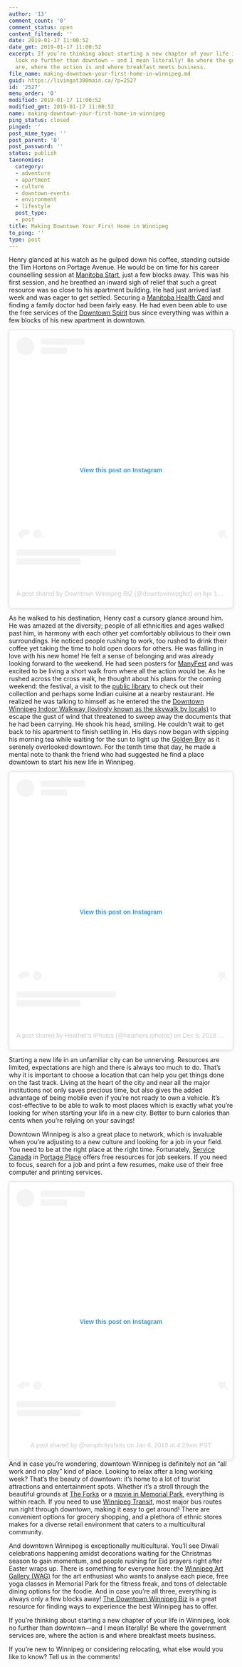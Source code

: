 ```yaml
---
author: '13'
comment_count: '0'
comment_status: open
content_filtered: ''
date: 2019-01-17 11:00:52
date_gmt: 2019-01-17 11:00:52
excerpt: If you’re thinking about starting a new chapter of your life in Winnipeg,
  look no further than downtown – and I mean literally! Be where the government services
  are, where the action is and where breakfast meets business.
file_name: making-downtown-your-first-home-in-winnipeg.md
guid: https://livingat300main.ca/?p=2527
id: '2527'
menu_order: '0'
modified: 2019-01-17 11:00:52
modified_gmt: 2019-01-17 11:00:52
name: making-downtown-your-first-home-in-winnipeg
ping_status: closed
pinged: ''
post_mime_type: ''
post_parent: '0'
post_password: ''
status: publish
taxonomies:
  category:
  - adventure
  - apartment
  - culture
  - downtown-events
  - environment
  - lifestyle
  post_type:
  - post
title: Making Downtown Your First Home in Winnipeg
to_ping: ''
type: post
---
```

Henry glanced at his watch as he gulped down his coffee, standing outside the Tim Hortons on Portage Avenue. He would be on time for his career counselling session at <a href="https://manitobastart.com/">Manitoba Start</a>, just a few blocks away. This was his first session, and he breathed an inward sigh of relief that such a great resource was so close to his apartment building. He had just arrived last week and was eager to get settled. Securing a <a href="https://www.gov.mb.ca/health/mhsip/mbcard.html">Manitoba Health Card</a> and finding a family doctor had been fairly easy. He had even been able to use the free services of the <a href="https://winnipegtransit.com/service/downtownspirit/">Downtown Spirit</a> bus since everything was within a few blocks of his new apartment in downtown.

<center>
<blockquote class="instagram-media" style="background: #FFF; border: 0; border-radius: 3px; box-shadow: 0 0 1px 0 rgba(0,0,0,0.5),0 1px 10px 0 rgba(0,0,0,0.15); margin: 1px; max-width: 540px; min-width: 326px; padding: 0; width: calc(100% - 2px);" data-instgrm-permalink="https://www.instagram.com/p/BhrT9cyHBbK/?utm_source=ig_embed&amp;utm_medium=loading" data-instgrm-version="12">
<div style="padding: 16px;">
<div style="display: flex; flex-direction: row; align-items: center;">
<div style="background-color: #f4f4f4; border-radius: 50%; flex-grow: 0; height: 40px; margin-right: 14px; width: 40px;"></div>
<div style="display: flex; flex-direction: column; flex-grow: 1; justify-content: center;">
<div style="background-color: #f4f4f4; border-radius: 4px; flex-grow: 0; height: 14px; margin-bottom: 6px; width: 100px;"></div>
<div style="background-color: #f4f4f4; border-radius: 4px; flex-grow: 0; height: 14px; width: 60px;"></div>
</div>
</div>
<div style="padding: 19% 0;"></div>
<div style="display: block; height: 50px; margin: 0 auto 12px; width: 50px;"></div>
<div style="padding-top: 8px;">
<div style="color: #3897f0; font-family: Arial,sans-serif; font-size: 14px; font-style: normal; font-weight: 550; line-height: 18px;">View this post on Instagram</div>
</div>
<div style="padding: 12.5% 0;"></div>
<div style="display: flex; flex-direction: row; margin-bottom: 14px; align-items: center;">
<div>
<div style="background-color: #f4f4f4; border-radius: 50%; height: 12.5px; width: 12.5px; transform: translateX(0px) translateY(7px);"></div>
<div style="background-color: #f4f4f4; height: 12.5px; transform: rotate(-45deg) translateX(3px) translateY(1px); width: 12.5px; flex-grow: 0; margin-right: 14px; margin-left: 2px;"></div>
<div style="background-color: #f4f4f4; border-radius: 50%; height: 12.5px; width: 12.5px; transform: translateX(9px) translateY(-18px);"></div>
</div>
<div style="margin-left: 8px;">
<div style="background-color: #f4f4f4; border-radius: 50%; flex-grow: 0; height: 20px; width: 20px;"></div>
<div style="width: 0; height: 0; border-top: 2px solid transparent; border-left: 6px solid #f4f4f4; border-bottom: 2px solid transparent; transform: translateX(16px) translateY(-4px) rotate(30deg);"></div>
</div>
<div style="margin-left: auto;">
<div style="width: 0px; border-top: 8px solid #F4F4F4; border-right: 8px solid transparent; transform: translateY(16px);"></div>
<div style="background-color: #f4f4f4; flex-grow: 0; height: 12px; width: 16px; transform: translateY(-4px);"></div>
<div style="width: 0; height: 0; border-top: 8px solid #F4F4F4; border-left: 8px solid transparent; transform: translateY(-4px) translateX(8px);"></div>
</div>
</div>
<div style="display: flex; flex-direction: column; flex-grow: 1; justify-content: center; margin-bottom: 24px;">
<div style="background-color: #f4f4f4; border-radius: 4px; flex-grow: 0; height: 14px; margin-bottom: 6px; width: 224px;"></div>
<div style="background-color: #f4f4f4; border-radius: 4px; flex-grow: 0; height: 14px; width: 144px;"></div>
</div>
&nbsp;
<p style="color: #c9c8cd; font-family: Arial,sans-serif; font-size: 14px; line-height: 17px; margin-bottom: 0; margin-top: 8px; overflow: hidden; padding: 8px 0 7px; text-align: center; text-overflow: ellipsis; white-space: nowrap;"><a style="color: #c9c8cd; font-family: Arial,sans-serif; font-size: 14px; font-style: normal; font-weight: normal; line-height: 17px; text-decoration: none;" href="https://www.instagram.com/p/BhrT9cyHBbK/?utm_source=ig_embed&amp;utm_medium=loading" target="_blank" rel="noopener">A post shared by Downtown Winnipeg BIZ (@downtownwpgbiz)</a> on <time style="font-family: Arial,sans-serif; font-size: 14px; line-height: 17px;" datetime="2018-04-17T15:34:01+00:00">Apr 17, 2018 at 8:34am PDT</time></p>

</div></blockquote>
</center>

As he walked to his destination, Henry cast a cursory glance around him. He was amazed at the diversity; people of all ethnicities and ages walked past him, in harmony with each other yet comfortably oblivious to their own surroundings. He noticed people rushing to work, too rushed to drink their coffee yet taking the time to hold open doors for others. He was falling in love with his new home! He felt a sense of belonging and was already looking forward to the weekend. He had seen posters for <a href="https://www.manyfest.ca/">ManyFest</a> and was excited to be living a short walk from where all the action would be. As he rushed across the cross walk, he thought about his plans for the coming weekend: the festival, a visit to the <a href="https://wpl.winnipeg.ca/library/">public library</a> to check out their collection and perhaps some Indian cuisine at a nearby restaurant. He realized he was talking to himself as he entered the the <a href="https://downtownwinnipegbiz.com/wp-content/uploads/2013/06/downtown_winnipeg_indoor_walkway_map_2013.pdf">Downtown Winnipeg Indoor Walkway (lovingly known as the skywalk by locals)</a> to escape the gust of wind that threatened to sweep away the documents that he had been carrying. He shook his head, smiling. He couldn’t wait to get back to his apartment to finish settling in. His days now began with sipping his morning tea while waiting for the sun to light up the <a href="https://www.gov.mb.ca/legislature/visiting/docs/goldenboy_factsheet.pdf">Golden Boy</a> as it serenely overlooked downtown. For the tenth time that day, he made a mental note to thank the friend who had suggested he find a place downtown to start his new life in Winnipeg.

<center>
<blockquote class="instagram-media" style="background: #FFF; border: 0; border-radius: 3px; box-shadow: 0 0 1px 0 rgba(0,0,0,0.5),0 1px 10px 0 rgba(0,0,0,0.15); margin: 1px; max-width: 540px; min-width: 326px; padding: 0; width: calc(100% - 2px);" data-instgrm-permalink="https://www.instagram.com/p/BrMdU1xga5f/?utm_source=ig_embed&amp;utm_medium=loading" data-instgrm-version="12">
<div style="padding: 16px;">
<div style="display: flex; flex-direction: row; align-items: center;">
<div style="background-color: #f4f4f4; border-radius: 50%; flex-grow: 0; height: 40px; margin-right: 14px; width: 40px;"></div>
<div style="display: flex; flex-direction: column; flex-grow: 1; justify-content: center;">
<div style="background-color: #f4f4f4; border-radius: 4px; flex-grow: 0; height: 14px; margin-bottom: 6px; width: 100px;"></div>
<div style="background-color: #f4f4f4; border-radius: 4px; flex-grow: 0; height: 14px; width: 60px;"></div>
</div>
</div>
<div style="padding: 19% 0;"></div>
<div style="display: block; height: 50px; margin: 0 auto 12px; width: 50px;"></div>
<div style="padding-top: 8px;">
<div style="color: #3897f0; font-family: Arial,sans-serif; font-size: 14px; font-style: normal; font-weight: 550; line-height: 18px;">View this post on Instagram</div>
</div>
<div style="padding: 12.5% 0;"></div>
<div style="display: flex; flex-direction: row; margin-bottom: 14px; align-items: center;">
<div>
<div style="background-color: #f4f4f4; border-radius: 50%; height: 12.5px; width: 12.5px; transform: translateX(0px) translateY(7px);"></div>
<div style="background-color: #f4f4f4; height: 12.5px; transform: rotate(-45deg) translateX(3px) translateY(1px); width: 12.5px; flex-grow: 0; margin-right: 14px; margin-left: 2px;"></div>
<div style="background-color: #f4f4f4; border-radius: 50%; height: 12.5px; width: 12.5px; transform: translateX(9px) translateY(-18px);"></div>
</div>
<div style="margin-left: 8px;">
<div style="background-color: #f4f4f4; border-radius: 50%; flex-grow: 0; height: 20px; width: 20px;"></div>
<div style="width: 0; height: 0; border-top: 2px solid transparent; border-left: 6px solid #f4f4f4; border-bottom: 2px solid transparent; transform: translateX(16px) translateY(-4px) rotate(30deg);"></div>
</div>
<div style="margin-left: auto;">
<div style="width: 0px; border-top: 8px solid #F4F4F4; border-right: 8px solid transparent; transform: translateY(16px);"></div>
<div style="background-color: #f4f4f4; flex-grow: 0; height: 12px; width: 16px; transform: translateY(-4px);"></div>
<div style="width: 0; height: 0; border-top: 8px solid #F4F4F4; border-left: 8px solid transparent; transform: translateY(-4px) translateX(8px);"></div>
</div>
</div>
<div style="display: flex; flex-direction: column; flex-grow: 1; justify-content: center; margin-bottom: 24px;">
<div style="background-color: #f4f4f4; border-radius: 4px; flex-grow: 0; height: 14px; margin-bottom: 6px; width: 224px;"></div>
<div style="background-color: #f4f4f4; border-radius: 4px; flex-grow: 0; height: 14px; width: 144px;"></div>
</div>
&nbsp;
<p style="color: #c9c8cd; font-family: Arial,sans-serif; font-size: 14px; line-height: 17px; margin-bottom: 0; margin-top: 8px; overflow: hidden; padding: 8px 0 7px; text-align: center; text-overflow: ellipsis; white-space: nowrap;"><a style="color: #c9c8cd; font-family: Arial,sans-serif; font-size: 14px; font-style: normal; font-weight: normal; line-height: 17px; text-decoration: none;" href="https://www.instagram.com/p/BrMdU1xga5f/?utm_source=ig_embed&amp;utm_medium=loading" target="_blank" rel="noopener">A post shared by Heather’s iPhotos (@heathers.iphotos)</a> on <time style="font-family: Arial,sans-serif; font-size: 14px; line-height: 17px;" datetime="2018-12-10T05:13:20+00:00">Dec 9, 2018 at 9:13pm PST</time></p>

</div></blockquote>
</center>

Starting a new life in an unfamiliar city can be unnerving. Resources are limited, expectations are high and there is always too much to do. That’s why it is important to choose a location that can help you get things done on the fast track. Living at the heart of the city and near all the major institutions not only saves precious time, but also gives the added advantage of being mobile even if you’re not ready to own a vehicle. It’s cost-effective to be able to walk to most places which is exactly what you’re looking for when starting your life in a new city. Better to burn calories than cents when you’re relying on your savings!

Downtown Winnipeg is also a great place to network, which is invaluable when you’re adjusting to a new culture and looking for a job in your field. You need to be at the right place at the right time. Fortunately, <a href="https://www.canada.ca/en/employment-social-development/corporate/portfolio/service-canada.html">Service Canada</a> in <a href="https://portageplace.ca/">Portage Place</a> offers free resources for job seekers. If you need to focus, search for a job and print a few resumes, make use of their free computer and printing services.

<center>
<blockquote class="instagram-media" style="background: #FFF; border: 0; border-radius: 3px; box-shadow: 0 0 1px 0 rgba(0,0,0,0.5),0 1px 10px 0 rgba(0,0,0,0.15); margin: 1px; max-width: 540px; min-width: 326px; padding: 0; width: calc(100% - 2px);" data-instgrm-permalink="https://www.instagram.com/p/Bdm6jzJA_3Y/?utm_source=ig_embed&amp;utm_medium=loading" data-instgrm-version="12">
<div style="padding: 16px;">


<div style="display: flex; flex-direction: row; align-items: center;">
<div style="background-color: #f4f4f4; border-radius: 50%; flex-grow: 0; height: 40px; margin-right: 14px; width: 40px;"></div>
<div style="display: flex; flex-direction: column; flex-grow: 1; justify-content: center;">
<div style="background-color: #f4f4f4; border-radius: 4px; flex-grow: 0; height: 14px; margin-bottom: 6px; width: 100px;"></div>
<div style="background-color: #f4f4f4; border-radius: 4px; flex-grow: 0; height: 14px; width: 60px;"></div>
</div>
</div>
<div style="padding: 19% 0;"></div>
<div style="display: block; height: 50px; margin: 0 auto 12px; width: 50px;"></div>
<div style="padding-top: 8px;">
<div style="color: #3897f0; font-family: Arial,sans-serif; font-size: 14px; font-style: normal; font-weight: 550; line-height: 18px;">View this post on Instagram</div>
</div>
<div style="padding: 12.5% 0;"></div>
<div style="display: flex; flex-direction: row; margin-bottom: 14px; align-items: center;">
<div>
<div style="background-color: #f4f4f4; border-radius: 50%; height: 12.5px; width: 12.5px; transform: translateX(0px) translateY(7px);"></div>
<div style="background-color: #f4f4f4; height: 12.5px; transform: rotate(-45deg) translateX(3px) translateY(1px); width: 12.5px; flex-grow: 0; margin-right: 14px; margin-left: 2px;"></div>
<div style="background-color: #f4f4f4; border-radius: 50%; height: 12.5px; width: 12.5px; transform: translateX(9px) translateY(-18px);"></div>
</div>
<div style="margin-left: 8px;">
<div style="background-color: #f4f4f4; border-radius: 50%; flex-grow: 0; height: 20px; width: 20px;"></div>
<div style="width: 0; height: 0; border-top: 2px solid transparent; border-left: 6px solid #f4f4f4; border-bottom: 2px solid transparent; transform: translateX(16px) translateY(-4px) rotate(30deg);"></div>
</div>
<div style="margin-left: auto;">
<div style="width: 0px; border-top: 8px solid #F4F4F4; border-right: 8px solid transparent; transform: translateY(16px);"></div>
<div style="background-color: #f4f4f4; flex-grow: 0; height: 12px; width: 16px; transform: translateY(-4px);"></div>
<div style="width: 0; height: 0; border-top: 8px solid #F4F4F4; border-left: 8px solid transparent; transform: translateY(-4px) translateX(8px);"></div>
</div>
</div>
<div style="display: flex; flex-direction: column; flex-grow: 1; justify-content: center; margin-bottom: 24px;">
<div style="background-color: #f4f4f4; border-radius: 4px; flex-grow: 0; height: 14px; margin-bottom: 6px; width: 224px;"></div>
<div style="background-color: #f4f4f4; border-radius: 4px; flex-grow: 0; height: 14px; width: 144px;"></div>
</div>
&nbsp;
<p style="color: #c9c8cd; font-family: Arial,sans-serif; font-size: 14px; line-height: 17px; margin-bottom: 0; margin-top: 8px; overflow: hidden; padding: 8px 0 7px; text-align: center; text-overflow: ellipsis; white-space: nowrap;"><a style="color: #c9c8cd; font-family: Arial,sans-serif; font-size: 14px; font-style: normal; font-weight: normal; line-height: 17px; text-decoration: none;" href="https://www.instagram.com/p/Bdm6jzJA_3Y/?utm_source=ig_embed&amp;utm_medium=loading" target="_blank" rel="noopener">A post shared by @simplicityshots</a> on <time style="font-family: Arial,sans-serif; font-size: 14px; line-height: 17px;" datetime="2018-01-06T12:29:31+00:00">Jan 6, 2018 at 4:29am PST</time></p></div></blockquote></center>
<script async src="//www.instagram.com/embed.js"></script>
And in case you’re wondering, downtown Winnipeg is definitely not an “all work and no play” kind of place. Looking to relax after a long working week? That’s the beauty of downtown: it’s home to a lot of tourist attractions and entertainment spots. Whether it’s a stroll through the beautiful grounds at <a href="https://www.theforks.com/">The Forks</a> or a <a href="http://downtownwinnipegbiz.com/programs-services/events/movies-on-memorial/">movie in Memorial Park</a>, everything is within reach. If you need to use <a href="https://winnipegtransit.com/en">Winnipeg Transit</a>, most major bus routes run right through downtown, making it easy to get around! There are convenient options for grocery shopping, and a plethora of ethnic stores makes for a diverse retail environment that caters to a multicultural community.

And downtown Winnipeg is exceptionally multicultural. You’ll see Diwali celebrations happening amidst decorations waiting for the Christmas season to gain momentum, and people rushing for Eid prayers right after Easter wraps up. There is something for everyone here: the <a href="https://www.wag.ca/">Winnipeg Art Gallery (WAG)</a> for the art enthusiast who wants to analyse each piece, free yoga classes in Memorial Park for the fitness freak, and tons of delectable dining options for the foodie. And in case you’re all three, everything is always only a few blocks away! <a href="http://www.downtownwinnipegbiz.com/">The Downtown Winnipeg Biz</a> is a great resource for finding ways to experience the best Winnipeg has to offer.

If you’re thinking about starting a new chapter of your life in Winnipeg, look no further than downtown—and I mean literally! Be where the government services are, where the action is and where breakfast meets business.

If you’re new to Winnipeg or considering relocating, what else would you like to know? Tell us in the comments!